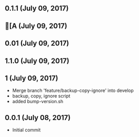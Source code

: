 ## 0.1.1 (July 09, 2017)


## [A (July 09, 2017)


## 0.01 (July 09, 2017)


## 1.1.0 (July 09, 2017)


## 1 (July 09, 2017)
  - Merge branch 'feature/backup-copy-ignore' into develop
  - backup, copy, ignore script
  - added bump-version.sh

## 0.0.1 (July 08, 2017)
  - Initial commit

